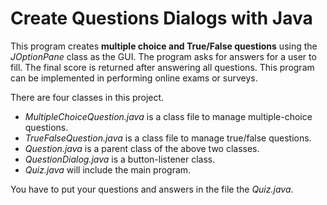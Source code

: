 # Create Questions Dialogs with Java
This program creates <b>multiple choice and True/False questions</b> using the _JOptionPane_ class as the GUI. The program asks for answers for a user to fill. The final score is returned after answering all questions. This program can be implemented in performing online exams or surveys.

There are four classes in this project.
- _MultipleChoiceQuestion.java_ is a class file to manage multiple-choice questions.
- _TrueFalseQuestion.java_ is a class file to manage true/false questions.
- _Question.java_ is a parent class of the above two classes.
- _QuestionDialog.java_ is a button-listener class.
- _Quiz.java_ will include the main program.

You have to put your questions and answers in the file the _Quiz.java_.
